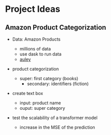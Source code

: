 # Project Ideas

## Amazon Product Categorization
- Data: Amazon Products
  - millions of data
  - use dask to run data
  - [auley](http://jmcauley.ucsd.edu/data/amazon/index_2014.html)
  
- product categorization
  - super: first category (books)
    - secondary: identifiers (fiction)
- create text box
  - input: product name
  - ouput: super category
- test the scalability of a transformer model
  - increase in the MSE of the prediction
